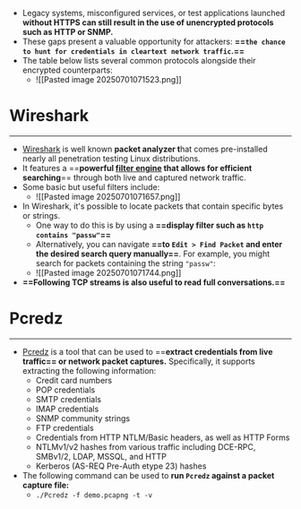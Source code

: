 - Legacy systems, misconfigured services, or test applications launched **without HTTPS can still result in the use of unencrypted protocols such as HTTP or SNMP.**
- These gaps present a valuable opportunity for attackers: **==`the chance to hunt for credentials in cleartext network traffic`.==**
- The table below lists several common protocols alongside their encrypted counterparts:
	- ![[Pasted image 20250701071523.png]]

# Wireshark
---
- [Wireshark](https://www.wireshark.org/) is well known **packet analyzer t**hat comes pre-installed nearly all penetration testing Linux distributions.
- It features a ==**powerful [filter engine](https://www.wireshark.org/docs/man-pages/wireshark-filter.html) that allows for efficient searching**== through both live and captured network traffic.
- Some basic but useful filters include:
	- ![[Pasted image 20250701071657.png]]
- In Wireshark, it's possible to locate packets that contain specific bytes or strings.
	- One way to do this is by using a **==display filter such as `http contains "passw"`==**
	- Alternatively, you can navigate **==to `Edit > Find Packet` and enter the desired search query manually==**. For example, you might search for packets containing the string `"passw"`:
	- ![[Pasted image 20250701071744.png]]
- **==Following TCP streams is also useful to read full conversations.==**

# Pcredz
---
- [Pcredz](https://github.com/lgandx/PCredz) is a tool that can be used to ==**extract credentials from live traffic== or network packet captures.** Specifically, it supports extracting the following information:
	- Credit card numbers
	- POP credentials
	- SMTP credentials
	- IMAP credentials
	- SNMP community strings
	- FTP credentials
	- Credentials from HTTP NTLM/Basic headers, as well as HTTP Forms
	- NTLMv1/v2 hashes from various traffic including DCE-RPC, SMBv1/2, LDAP, MSSQL, and HTTP
	- Kerberos (AS-REQ Pre-Auth etype 23) hashes
- The following command can be used to **run `Pcredz` against a packet capture file:**
	- `./Pcredz -f demo.pcapng -t -v`